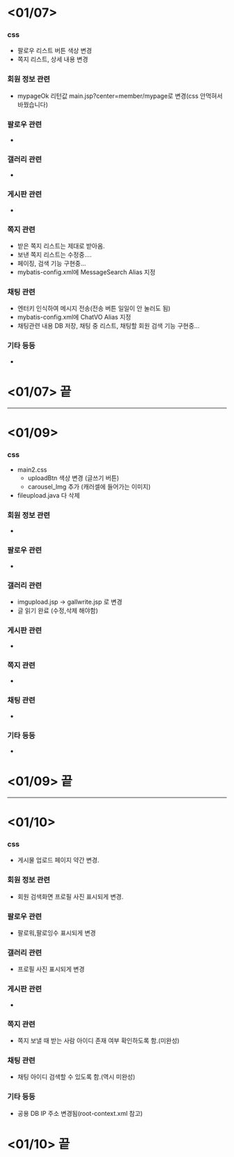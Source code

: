 # <01/07>

### css
- 팔로우 리스트 버튼 색상 변경
- 쪽지 리스트, 상세 내용 변경

### 회원 정보 관련
- mypageOk 리턴값 main.jsp?center=member/mypage로 변경(css 안먹혀서 바꿨습니다)

### 팔로우 관련
- 

### 갤러리 관련
- 

### 게시판 관련
- 

### 쪽지 관련
- 받은 쪽지 리스트는 제대로 받아옴.
- 보낸 쪽지 리스트는 수정중....
- 페이징, 검색 기능 구현중...
- mybatis-config.xml에 MessageSearch Alias 지정

### 채팅 관련
- 엔터키 인식하여 메시지 전송(전송 버튼 일일이 안 눌러도 됨)
- mybatis-config.xml에 ChatVO Alias 지정
- 채팅관련 내용 DB 저장, 채팅 중 리스트, 채팅할 회원 검색 기능 구현중...

### 기타 등등
-

# <01/07> 끝

---

# <01/09>

### css
- main2.css 
  - uploadBtn 색상 변경 (글쓰기 버튼)
  - carousel_Img 추가 (캐러셀에 들어가는 이미지)
- fileupload.java 다 삭제

### 회원 정보 관련
-

### 팔로우 관련
- 

### 갤러리 관련
- imgupload.jsp -> gallwrite.jsp 로 변경
- 글 읽기 완료 (수정,삭제 해야함)

### 게시판 관련
- 

### 쪽지 관련
-
### 채팅 관련
-
### 기타 등등
-

# <01/09> 끝

---

# <01/10>

### css
- 게시물 업로드 페이지 약간 변경.

### 회원 정보 관련
- 회원 검색화면 프로필 사진 표시되게 변경.

### 팔로우 관련
- 팔로워,팔로잉수 표시되게 변경

### 갤러리 관련
- 프로필 사진 표시되게 변경

### 게시판 관련
- 

### 쪽지 관련
- 쪽지 보낼 때 받는 사람 아이디 존재 여부 확인하도록 함.(미완성)

### 채팅 관련
- 채팅 아이디 검색할 수 있도록 함.(역시 미완성)

### 기타 등등
- 공용 DB IP 주소 변경됨(root-context.xml 참고)

# <01/10> 끝
